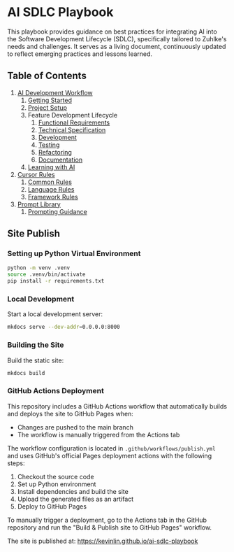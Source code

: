 # AI SDLC Playbook

This playbook provides guidance on best practices for integrating AI into the Software Development Lifecycle (SDLC), specifically tailored to Zuhlke's needs and challenges. It serves as a living document, continuously updated to reflect emerging practices and lessons learned.

## Table of Contents
1. [AI Development Workflow](docs/workflow/README.md)
	1. [Getting Started](docs/workflow/workflow-getting-started.md)
	2. [Project Setup](docs/workflow/workflow-project-setup.md)
	3. Feature Development Lifecycle
		1. [Functional Requirements](docs/workflow/workflow-functional-requirements.md)
		2. [Technical Specification](docs/workflow/workflow-technical-specification.md)
		3. [Development](docs/workflow/workflow-development.md)
		4. [Testing](docs/workflow/workflow-testing.md)
		5. [Refactoring](docs/workflow/workflow-refactoring.md)
		6. [Documentation](docs/workflow/workflow-documentation.md)
	4. [Learning with AI](docs/workflow/workflow-learning.md)
1. [Cursor Rules](docs/cursor-rules/README.md)
    1. [Common Rules](docs/cursor-rules/common/README.md)
	2. [Language Rules](docs/cursor-rules/languages/README.md)
	3. [Framework Rules](docs/cursor-rules/frameworks/README.md)
1. [Prompt Library](docs/prompt-library/README.md)
    1. [Prompting Guidance](docs/prompt-library/prompting-guidance.md)

## Site Publish

### Setting up Python Virtual Environment

```bash
python -m venv .venv
source .venv/bin/activate
pip install -r requirements.txt
```

### Local Development

Start a local development server:

```bash
mkdocs serve --dev-addr=0.0.0.0:8000
```

### Building the Site

Build the static site:

```bash
mkdocs build
```

### GitHub Actions Deployment

This repository includes a GitHub Actions workflow that automatically builds and deploys the site to GitHub Pages when:
- Changes are pushed to the main branch
- The workflow is manually triggered from the Actions tab

The workflow configuration is located in `.github/workflows/publish.yml` and uses GitHub's official Pages deployment actions with the following steps:
1. Checkout the source code
2. Set up Python environment
3. Install dependencies and build the site
4. Upload the generated files as an artifact
5. Deploy to GitHub Pages

To manually trigger a deployment, go to the Actions tab in the GitHub repository and run the "Build & Publish site to GitHub Pages" workflow.

The site is published at: https://kevinlin.github.io/ai-sdlc-playbook